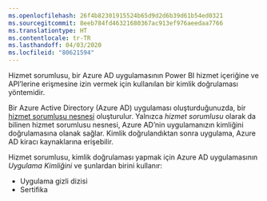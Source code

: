 ```yaml
---
ms.openlocfilehash: 26f4b82301915524b65d9d2d6b39d61b54ed0321
ms.sourcegitcommit: 8eeb784fd46321680367ac913ef976aeedaa7766
ms.translationtype: HT
ms.contentlocale: tr-TR
ms.lasthandoff: 04/03/2020
ms.locfileid: "80621594"
---
```

Hizmet sorumlusu, bir Azure AD uygulamasının Power BI hizmet içeriğine ve API’lerine erişmesine izin vermek için kullanılan bir kimlik doğrulaması yöntemidir.

Bir Azure Active Directory (Azure AD) uygulaması oluşturduğunuzda, bir [hizmet sorumlusu nesnesi](https://docs.microsoft.com/azure/active-directory/develop/app-objects-and-service-principals#service-principal-object) oluşturulur. Yalnızca *hizmet sorumlusu* olarak da bilinen hizmet sorumlusu nesnesi, Azure AD’nin uygulamanızın kimliğini doğrulamasına olanak sağlar. Kimlik doğrulandıktan sonra uygulama, Azure AD kiracı kaynaklarına erişebilir.

Hizmet sorumlusu, kimlik doğrulaması yapmak için Azure AD uygulamasının *Uygulama Kimliğini* ve şunlardan birini kullanır:
* Uygulama gizli dizisi
* Sertifika
